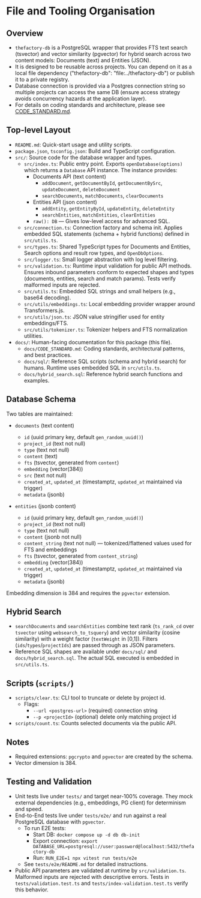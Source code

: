 # File and Tooling Organisation

## Overview

- `thefactory-db` is a PostgreSQL wrapper that provides FTS text search (tsvector) and vector similarity (pgvector) for hybrid search across two content models: Documents (text) and Entities (JSON).
- It is designed to be reusable across projects. You can depend on it as a local file dependency ("thefactory-db": "file:../thefactory-db") or publish it to a private registry.
- Database connection is provided via a Postgres connection string so multiple projects can access the same DB (ensure access strategy avoids concurrency hazards at the application layer).
- For details on coding standards and architecture, please see [CODE_STANDARD.md](./CODE_STANDARD.md).

## Top-level Layout

- `README.md`: Quick-start usage and utility scripts.
- `package.json`, `tsconfig.json`: Build and TypeScript configuration.
- `src/`: Source code for the database wrapper and types.
  - `src/index.ts`: Public entry point. Exports `openDatabase(options)` which returns a `Database` API instance. The instance provides:
    - Documents API (text content)
      - `addDocument`, `getDocumentById`, `getDocumentBySrc`, `updateDocument`, `deleteDocument`
      - `searchDocuments`, `matchDocuments`, `clearDocuments`
    - Entities API (json content)
      - `addEntity`, `getEntityById`, `updateEntity`, `deleteEntity`
      - `searchEntities`, `matchEntities`, `clearEntities`
    - `raw(): DB` — Gives low-level access for advanced SQL.
  - `src/connection.ts`: Connection factory and schema init. Applies embedded SQL statements (schema + hybrid functions) defined in `src/utils.ts`.
  - `src/types.ts`: Shared TypeScript types for Documents and Entities, Search options and result row types, and `OpenDbOptions`.
  - `src/logger.ts`: Small logger abstraction with log level filtering.
  - `src/validation.ts`: Runtime input validation for public API methods. Ensures inbound parameters conform to expected shapes and types (documents, entities, search and match params). Tests verify malformed inputs are rejected.
  - `src/utils.ts`: Embedded SQL strings and small helpers (e.g., base64 decoding).
  - `src/utils/embeddings.ts`: Local embedding provider wrapper around Transformers.js.
  - `src/utils/json.ts`: JSON value stringifier used for entity embeddings/FTS.
  - `src/utils/tokenizer.ts`: Tokenizer helpers and FTS normalization utilities.
- `docs/`: Human-facing documentation for this package (this file).
  - `docs/CODE_STANDARD.md`: Coding standards, architectural patterns, and best practices.
  - `docs/sql/`: Reference SQL scripts (schema and hybrid search) for humans. Runtime uses embedded SQL in `src/utils.ts`.
  - `docs/hybrid_search.sql`: Reference hybrid search functions and examples.

## Database Schema

Two tables are maintained:

- `documents` (text content)
  - `id` (uuid primary key, default `gen_random_uuid()`)
  - `project_id` (text not null)
  - `type` (text not null)
  - `content` (text)
  - `fts` (tsvector, generated from `content`)
  - `embedding` (vector(384))
  - `src` (text not null)
  - `created_at`, `updated_at` (timestamptz, `updated_at` maintained via trigger)
  - `metadata` (jsonb)

- `entities` (jsonb content)
  - `id` (uuid primary key, default `gen_random_uuid()`)
  - `project_id` (text not null)
  - `type` (text not null)
  - `content` (jsonb not null)
  - `content_string` (text not null) — tokenized/flattened values used for FTS and embeddings
  - `fts` (tsvector, generated from `content_string`)
  - `embedding` (vector(384))
  - `created_at`, `updated_at` (timestamptz, `updated_at` maintained via trigger)
  - `metadata` (jsonb)

Embedding dimension is 384 and requires the `pgvector` extension.

## Hybrid Search

- `searchDocuments` and `searchEntities` combine text rank (`ts_rank_cd` over `tsvector` using `websearch_to_tsquery`) and vector similarity (cosine similarity) with a weight factor (`textWeight` in [0,1]). Filters (`ids`/`types`/`projectIds`) are passed through as JSON parameters.
- Reference SQL shapes are available under `docs/sql/` and `docs/hybrid_search.sql`. The actual SQL executed is embedded in `src/utils.ts`.

## Scripts (`scripts/`)

- `scripts/clear.ts`: CLI tool to truncate or delete by project id.
  - Flags:
    - `--url <postgres-url>` (required) connection string
    - `--p <projectId>` (optional) delete only matching project id
- `scripts/count.ts`: Counts selected documents via the public API.

## Notes

- Required extensions: `pgcrypto` and `pgvector` are created by the schema.
- Vector dimension is 384.

## Testing and Validation

- Unit tests live under `tests/` and target near-100% coverage. They mock external dependencies (e.g., embeddings, PG client) for determinism and speed.
- End-to-End tests live under `tests/e2e/` and run against a real PostgreSQL database with `pgvector`.
  - To run E2E tests:
    - Start DB: `docker compose up -d db db-init`
    - Export connection: `export DATABASE_URL=postgresql://user:password@localhost:5432/thefactory-db`
    - Run: `RUN_E2E=1 npx vitest run tests/e2e`
  - See `tests/e2e/README.md` for detailed instructions.
- Public API parameters are validated at runtime by `src/validation.ts`. Malformed inputs are rejected with descriptive errors. Tests in `tests/validation.test.ts` and `tests/index-validation.test.ts` verify this behavior.
